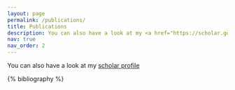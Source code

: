 ```yaml
---
layout: page
permalink: /publications/
title: Publications
description: You can also have a look at my <a href="https://scholar.google.fr/citations?user=sc5yAlEAAAAJ&hl=en">scholar profile</a>
nav: true
nav_order: 2
---
```

You can also have a look at my [scholar profile](https://scholar.google.fr/citations?user=sc5yAlEAAAAJ&hl=en)
<!-- _pages/publications.md -->
<div class="publications">

{% bibliography %}

</div>
